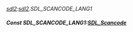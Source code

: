 _[sdl2](../../modules/sdl2/sdl2-module.md):[sdl2](../../modules/sdl2/sdl2-module.md).SDL\_SCANCODE\_LANG1_
##### Const SDL\_SCANCODE\_LANG1:[SDL_Scancode](../../modules/sdl2/sdl2-sdl_scancode.md)
